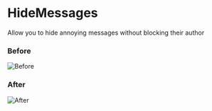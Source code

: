 # HideMessages

Allow you to hide annoying messages without blocking their author

### Before
![Before](https://github.com/Vendicated/Vencord/assets/68553709/bfb796a8-c4cc-4bac-a94c-25772b342d06)

### After
![After](https://github.com/Vendicated/Vencord/assets/68553709/348db69a-67ef-46d5-ba3c-8db27703bdf1)

